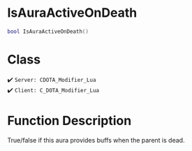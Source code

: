 # IsAuraActiveOnDeath
```lua
bool IsAuraActiveOnDeath()
```
# Class
✔️ `Server: CDOTA_Modifier_Lua`  
✔️ `Client: C_DOTA_Modifier_Lua`  

# Function Description
True/false if this aura provides buffs when the parent is dead.
